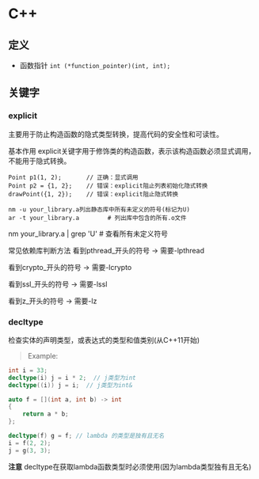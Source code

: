 # C++

## 定义

- 函数指针 `int (*function_pointer)(int, int);`

## 关键字

### explicit

主要用于防止构造函数的隐式类型转换，提高代码的安全性和可读性。

基本作用
explicit关键字用于修饰类的构造函数，表示该构造函数必须显式调用，不能用于隐式转换。

    Point p1(1, 2);       // 正确：显式调用
    Point p2 = {1, 2};    // 错误：explicit阻止列表初始化隐式转换
    drawPoint({1, 2});    // 错误：explicit阻止隐式转换

    nm -u your_library.a列出静态库中所有未定义的符号(标记为U)
    ar -t your_library.a        # 列出库中包含的所有.o文件
nm your_library.a | grep 'U' # 查看所有未定义符号

常见依赖库判断方法
看到pthread_开头的符号 → 需要-lpthread

看到crypto_开头的符号 → 需要-lcrypto

看到ssl_开头的符号 → 需要-lssl

看到z_开头的符号 → 需要-lz

### decltype

检查实体的声明类型，或表达式的类型和值类别(从C++11开始)

> Example:
```cpp
int i = 33;
decltype(i) j = i * 2;  // j类型为int
decltype((i)) j = i;  // j类型为int&

auto f = [](int a, int b) -> int
{
    return a * b;
};

decltype(f) g = f; // lambda 的类型是独有且无名
i = f(2, 2);
j = g(3, 3);
```

**注意** decltype在获取lambda函数类型时必须使用(因为lambda类型独有且无名)